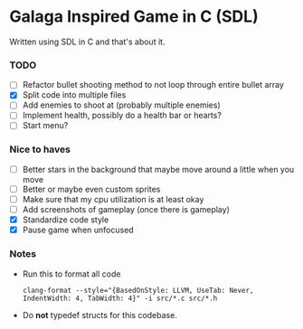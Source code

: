 # Galaga Inspired Game in C (SDL)

Written using SDL in C and that's about it.

### TODO

- [ ] Refactor bullet shooting method to not loop through entire bullet array
- [x] Split code into multiple files
- [ ] Add enemies to shoot at (probably multiple enemies)
- [ ] Implement health, possibly do a health bar or hearts?
- [ ] Start menu?

### Nice to haves

- [ ] Better stars in the background that maybe move around a little when you move
- [ ] Better or maybe even custom sprites
- [ ] Make sure that my cpu utilization is at least okay
- [ ] Add screenshots of gameplay (once there is gameplay)
- [x] Standardize code style
- [x] Pause game when unfocused

### Notes

- Run this to format all code

  ```
  clang-format --style="{BasedOnStyle: LLVM, UseTab: Never, IndentWidth: 4, TabWidth: 4}" -i src/*.c src/*.h
  ```

- Do **not** typedef structs for this codebase.
